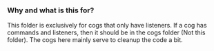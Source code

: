 ### Why and what is this for?


This folder is exclusively for cogs that only have listeners. If a cog has commands and listeners, then it should be in the cogs folder (Not this folder). The cogs here mainly serve to cleanup the code a bit.